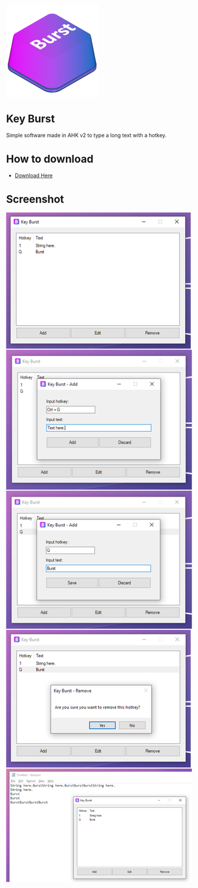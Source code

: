 ![](Img/Burst.png)
# Key Burst
 Simple software made in AHK v2 to type a long text with a hotkey.

# How to download
- [Download Here](https://github.com/Zigatronz/)

# Screenshot
![](Img/Picture1.png)
![](Img/Picture2.png)
![](Img/Picture3.png)
![](Img/Picture4.png)
![](Img/Picture5.png)
